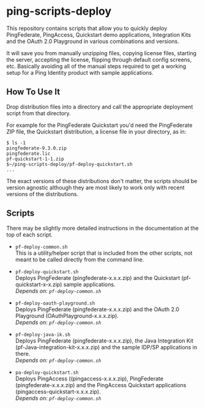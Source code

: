 ping-scripts-deploy
===================
This repository contains scripts that allow you to quickly deploy PingFederate, PingAccess,
Quickstart demo applications, Integration Kits and the OAuth 2.0 Playground in various
combinations and versions.

It will save you from manually unzipping files, copying license files, starting the
server, accepting the license, flipping through default config screens, etc. Basically 
avoiding all of the manual steps required to get a working setup for a Ping Identity
product with sample applications.

How To Use It
-------------
Drop distribution files into a directory and call the appropriate deployment script from
that directory.

For example for the PingFederate Quickstart you'd need the PingFederate ZIP file,
the Quickstart distribution, a license file in your directory, as in:
    
    $ ls -1
    pingfederate-9.3.0.zip
    pingfederate.lic
    pf-quickstart-1-1.zip
    $~/ping-scripts-deploy/pf-deploy-quickstart.sh
    ...

The exact versions of these distributions don't matter, the scripts should be version agnostic
although they are most likely to work only with recent versions of the distributions.

Scripts
-------
There may be slightly more detailed instructions in the documentation at the top of each script.

- `pf-deploy-common.sh`  
This is a utility/helper script that is included from the other scripts, not meant to
be called directly from the command line.

- `pf-deploy-quickstart.sh`  
Deploys PingFederate (pingfederate-x.x.x.zip) and the Quickstart (pf-quickstart-x-x.zip) sample applications.  
*Depends on: `pf-deploy-common.sh`*
 
- `pf-deploy-oauth-playground.sh`  
Deploys PingFederate (pingfederate-x.x.x.zip) and the OAuth 2.0 Playground (OAuthPlayground-x.x.x.zip).  
*Depends on: `pf-deploy-common.sh`*

- `pf-deploy-java-ik.sh`  
Deploys PingFederate (pingfederate-x.x.x.zip), the Java Integration Kit (pf-Java-integration-kit-x.x.x.zip)
and the sample IDP/SP applications in there.  
*Depends on: `pf-deploy-common.sh`*
 
- `pa-deploy-quickstart.sh`  
Deploys PingAccess ((pingaccess-x.x.x.zip), PingFederate (pingfederate-x.x.x.zip) and
the PingAccess Quickstart applications (pingaccess-quickstart-x.x.x.zip).  
*Depends on: `pf-deploy-common.sh`*
